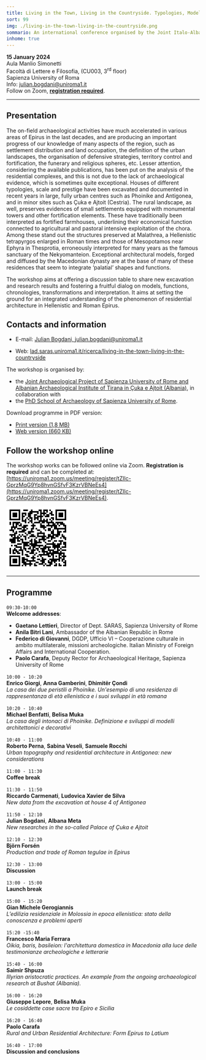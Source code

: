 ```yaml
---
title: Living in the Town, Living in the Countryside. Typologies, Models and Transformations of Residential Architecture in Hellenistic and Roman Epirus
sort: 99
img: ./living-in-the-town-living-in-the-countryside.png
sommario: An international conference organised by the Joint Italo-Albanian Project at Çuka e Ajtoit on the topic of residential archeture in Epirus,  January 15 2024, Rome.
inhome: true
---
```


**15 January 2024**  
Aula Manlio Simonetti  
Facoltà di Lettere e Filosofia, (CU003, 3<sup>rd</sup> floor)  
Sapienza University of Roma  
Info: [julian.bogdani@uniroma1.it](mailto:julian.bogdani@uniroma1.it)  
Follow on Zoom, [**registration required**](https://uniroma1.zoom.us/meeting/register/tZIlc-GprzMqG9Yp8hvnGSfvF3KzrVBNeEs4).

---

## Presentation

The on-field archaeological activities have much accelerated in various areas of Epirus in the last decades, and are producing an important progress of our knowledge of many aspects of the region, such as settlement distribution and land occupation, the definition of the urban landscapes, the organisation of defensive strategies, territory control and fortification, the funerary and religious spheres, etc.
Lesser attention, considering the available publications, has been put on the analysis of the residential complexes, and this is not due to the lack of archaeological evidence, which is sometimes quite exceptional. Houses of different typologies, scale and prestige have been excavated and documented in recent years in large, fully urban centres such as Phoinike and Antigonea, and in minor sites such as Çuka e Ajtoit (Cestria).
The rural landscape, as well, preserves  evidences of small settlements equipped with monumental towers and other fortification elements. These have traditionally been interpreted  as fortified farmhouses, underlining their economical function connected to agricultural and pastoral intensive exploitation of the chora. Among these stand out the structures preserved at Malathrea, a Hellenistic tetrapyrgos enlarged in Roman times and those of Mesopotamos near Ephyra in Thesprotia, erroneously interpreted for many years as the famous sanctuary of the Nekyomanteion.
Exceptional architectural models, forged and diffused by the Macedonian dynasty are at the base of many of these residences that seem to integrate ‘palatial’ shapes and functions.

The workshop aims at offering a discussion table to share new excavation and research results and fostering a fruitful dialog on models, functions, chronologies, transformations and interpretation. It aims at setting the ground for an integrated understanding of the phenomenon of residential architecture in Hellenistic and Roman Epirus.

## Contacts and information
- E-mail: [Julian Bogdani, julian.bogdani@uniroma1.it](mailto:julian.bogdani@uniroma1.it)

- Web: [lad.saras.uniroma1.it/ricerca/living-in-the-town-living-in-the-countryside](https://lad.saras.uniroma1.it/ricerca/living-in-the-town-living-in-the-countryside/)

The workshop is organised by:
- the [Joint Archaeological Project of Sapienza University of Rome and Albanian Archaeological Institute of Tirana in Çuka e Ajtoit (Albania)](https://lad.saras.uniroma1.it/ricerca/missione-archeologica-sapienza-a-cuka-e-ajtoit-albania/), in collaboration with 
- the [PhD School of Archaeology of Sapienza University of Rome](https://phd.uniroma1.it/web/ARCHEOLOGIA_nD3482_IT.aspx).

Download programme in PDF version:
- [Print version (1,8 MB)](./epirus-residential-architecture-workshop.pdf)
- [Web version (660 KB)](./epirus-residential-architecture-workshop-lt.pdf)

## Follow the workshop online

The workshop works can be followed online via Zoom. **Registration is required** and can be completed at: [https://uniroma1.zoom.us/meeting/register/tZIlc-GprzMqG9Yp8hvnGSfvF3KzrVBNeEs4](https://uniroma1.zoom.us/meeting/register/tZIlc-GprzMqG9Yp8hvnGSfvF3KzrVBNeEs4).

[![Register on Zoom.us](./qr-zoom.png)](https://uniroma1.zoom.us/meeting/register/tZIlc-GprzMqG9Yp8hvnGSfvF3KzrVBNeEs4)

---

## Programme

`09:30-10:00`  
**Welcome addresses**:
  - **Gaetano Lettieri**, Director of Dept. SARAS, Sapienza University of Rome
  - **Anila Bitri Lani**, Ambassador of the Albanian Republic in Rome
  - **Federico di Giovanni**, DGDP, Ufficio VI – Cooperazione culturale in ambito multilaterale, missioni archeologiche. Italian Ministry of Foreign Affairs and International Cooperation.
  - **Paolo Carafa**, Deputy Rector for Archaeological Heritage, Sapienza University of Rome

`10:00 - 10:20`  
**Enrico Giorgi**, **Anna Gamberini**, **Dhimitër Çondi**  
*La casa dei due peristili a Phoinike. Un'esempio di una residenza di rappresentanza di età ellenistica e i suoi sviluppi in età romana*

`10:20 - 10:40`  
**Michael Benfatti**, **Belisa Muka**  
*La casa degli intonaci di Phoinike. Definizione e sviluppi di modelli architettonici e decorativi*

`10:40 - 11:00`  
**Roberto Perna**, **Sabina Veseli**, **Samuele Rocchi**  
*Urban topography and residential architecture in Antigonea: new considerations*

`11:00 - 11:30`  
**Coffee break**

``11:30 - 11:50``  
**Riccardo Carmenati**, **Ludovica Xavier de Silva**  
*New data from the excavation at house 4 of Antigonea*

`11:50 - 12:10`  
**Julian Bogdani**, **Albana Meta**  
*New researches in the so-called Palace of Çuka e Ajtoit*

`12:10 - 12:30`  
**Björn Forsén**  
*Production and trade of Roman tegulae in Epirus*

``12:30 - 13:00``  
**Discussion**

`13:00 - 15:00`  
**Launch break**

`15:00 - 15:20`  
**Gian Michele Gerogiannis**  
*L’edilizia residenziale in Molossia in epoca ellenistica: stato della conoscenza e problemi aperti*

`15:20 -15:40`  
**Francesco Maria Ferrara**  
*Oikia, baris, basileion: l'architettura domestica in Macedonia alla luce delle testimonianze archeologiche e letterarie*

`15:40 - 16:00`  
**Saimir Shpuza**  
*Illyrian aristocratic practices. An example from the ongoing archaeological research at Bushat (Albania).*

`16:00 - 16:20`  
**Giuseppe Lepore**, **Belisa Muka**  
*Le cosiddette case sacre tra Epiro e Sicilia*

`16:20 - 16:40`  
**Paolo Carafa**  
*Rural and Urban Residential Architecture: Form Epirus to Latium*

`16:40 - 17:00`  
**Discussion and conclusions**